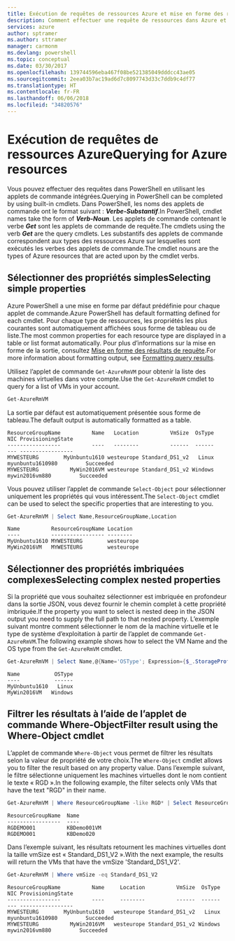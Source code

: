 ```yaml
---
title: Exécution de requêtes de ressources Azure et mise en forme des résultats | Microsoft Docs
description: Comment effectuer une requête de ressources dans Azure et mettre en forme les résultats.
services: azure
author: sptramer
ms.author: sttramer
manager: carmonm
ms.devlang: powershell
ms.topic: conceptual
ms.date: 03/30/2017
ms.openlocfilehash: 139744596eba467f08be521385049dddcc43ae05
ms.sourcegitcommit: 2eea03b7ac19ad6d7c8097743d33c7ddb9c4df77
ms.translationtype: HT
ms.contentlocale: fr-FR
ms.lasthandoff: 06/06/2018
ms.locfileid: "34820576"
---
```

# <a name="querying-for-azure-resources"></a><span data-ttu-id="89e89-103">Exécution de requêtes de ressources Azure</span><span class="sxs-lookup"><span data-stu-id="89e89-103">Querying for Azure resources</span></span>

<span data-ttu-id="89e89-104">Vous pouvez effectuer des requêtes dans PowerShell en utilisant les applets de commande intégrées.</span><span class="sxs-lookup"><span data-stu-id="89e89-104">Querying in PowerShell can be completed by using built-in cmdlets.</span></span> <span data-ttu-id="89e89-105">Dans PowerShell, les noms des applets de commande ont le format suivant : **_Verbe-Substantif_**.</span><span class="sxs-lookup"><span data-stu-id="89e89-105">In PowerShell, cmdlet names take the form of **_Verb-Noun_**.</span></span> <span data-ttu-id="89e89-106">Les applets de commande contenant le verbe **_Get_** sont les applets de commande de requête.</span><span class="sxs-lookup"><span data-stu-id="89e89-106">The cmdlets using the verb **_Get_** are the query cmdlets.</span></span> <span data-ttu-id="89e89-107">Les substantifs des applets de commande correspondent aux types des ressources Azure sur lesquelles sont exécutés les verbes des applets de commande.</span><span class="sxs-lookup"><span data-stu-id="89e89-107">The cmdlet nouns are the types of Azure resources that are acted upon by the cmdlet verbs.</span></span>


## <a name="selecting-simple-properties"></a><span data-ttu-id="89e89-108">Sélectionner des propriétés simples</span><span class="sxs-lookup"><span data-stu-id="89e89-108">Selecting simple properties</span></span>

<span data-ttu-id="89e89-109">Azure PowerShell a une mise en forme par défaut prédéfinie pour chaque applet de commande.</span><span class="sxs-lookup"><span data-stu-id="89e89-109">Azure PowerShell has default formatting defined for each cmdlet.</span></span> <span data-ttu-id="89e89-110">Pour chaque type de ressources, les propriétés les plus courantes sont automatiquement affichées sous forme de tableau ou de liste.</span><span class="sxs-lookup"><span data-stu-id="89e89-110">The most common properties for each resource type are displayed in a table or list format automatically.</span></span> <span data-ttu-id="89e89-111">Pour plus d’informations sur la mise en forme de la sortie, consultez [Mise en forme des résultats de requête](formatting-output.md).</span><span class="sxs-lookup"><span data-stu-id="89e89-111">For more information about formatting output, see [Formatting query results](formatting-output.md).</span></span>

<span data-ttu-id="89e89-112">Utilisez l’applet de commande `Get-AzureRmVM` pour obtenir la liste des machines virtuelles dans votre compte.</span><span class="sxs-lookup"><span data-stu-id="89e89-112">Use the `Get-AzureRmVM` cmdlet to query for a list of VMs in your account.</span></span>

```powershell
Get-AzureRmVM
```

<span data-ttu-id="89e89-113">La sortie par défaut est automatiquement présentée sous forme de tableau.</span><span class="sxs-lookup"><span data-stu-id="89e89-113">The default output is automatically formatted as a table.</span></span>

```
ResourceGroupName          Name   Location          VmSize  OsType              NIC ProvisioningState
-----------------          ----   --------          ------  ------              --- -----------------
MYWESTEURG        MyUnbuntu1610 westeurope Standard_DS1_v2   Linux myunbuntu1610980         Succeeded
MYWESTEURG          MyWin2016VM westeurope Standard_DS1_v2 Windows   mywin2016vm880         Succeeded
```

<span data-ttu-id="89e89-114">Vous pouvez utiliser l’applet de commande `Select-Object` pour sélectionner uniquement les propriétés qui vous intéressent.</span><span class="sxs-lookup"><span data-stu-id="89e89-114">The `Select-Object` cmdlet can be used to select the specific properties that are interesting to you.</span></span>

```powershell
Get-AzureRmVM | Select Name,ResourceGroupName,Location
```

```
Name          ResourceGroupName Location
----          ----------------- --------
MyUnbuntu1610 MYWESTEURG        westeurope
MyWin2016VM   MYWESTEURG        westeurope
```

## <a name="selecting-complex-nested-properties"></a><span data-ttu-id="89e89-115">Sélectionner des propriétés imbriquées complexes</span><span class="sxs-lookup"><span data-stu-id="89e89-115">Selecting complex nested properties</span></span>

<span data-ttu-id="89e89-116">Si la propriété que vous souhaitez sélectionner est imbriquée en profondeur dans la sortie JSON, vous devez fournir le chemin complet à cette propriété imbriquée.</span><span class="sxs-lookup"><span data-stu-id="89e89-116">If the property you want to select is nested deep in the JSON output you need to supply the full path to that nested property.</span></span> <span data-ttu-id="89e89-117">L’exemple suivant montre comment sélectionner le nom de la machine virtuelle et le type de système d’exploitation à partir de l’applet de commande `Get-AzureRmVM`.</span><span class="sxs-lookup"><span data-stu-id="89e89-117">The following example shows how to select the VM Name and the OS type from the `Get-AzureRmVM` cmdlet.</span></span>

```powershell
Get-AzureRmVM | Select Name,@{Name='OSType'; Expression={$_.StorageProfile.OSDisk.OSType}}
```

```
Name           OSType
----           ------
MyUnbuntu1610   Linux
MyWin2016VM   Windows
```

## <a name="filter-result-using-the-where-object-cmdlet"></a><span data-ttu-id="89e89-118">Filtrer les résultats à l’aide de l’applet de commande Where-Object</span><span class="sxs-lookup"><span data-stu-id="89e89-118">Filter result using the Where-Object cmdlet</span></span>

<span data-ttu-id="89e89-119">L’applet de commande `Where-Object` vous permet de filtrer les résultats selon la valeur de propriété de votre choix.</span><span class="sxs-lookup"><span data-stu-id="89e89-119">The `Where-Object` cmdlet allows you to filter the result based on any property value.</span></span> <span data-ttu-id="89e89-120">Dans l’exemple suivant, le filtre sélectionne uniquement les machines virtuelles dont le nom contient le texte « RGD ».</span><span class="sxs-lookup"><span data-stu-id="89e89-120">In the following example, the filter selects only VMs that have the text "RGD" in their name.</span></span>

```powershell
Get-AzureRmVM | Where ResourceGroupName -like RGD* | Select ResourceGroupName,Name
```

```
ResourceGroupName  Name
-----------------  ----
RGDEMO001          KBDemo001VM
RGDEMO001          KBDemo020
```

<span data-ttu-id="89e89-121">Dans l’exemple suivant, les résultats retournent les machines virtuelles dont la taille vmSize est « Standard_DS1_V2 ».</span><span class="sxs-lookup"><span data-stu-id="89e89-121">With the next example, the results will return the VMs that have the vmSize 'Standard_DS1_V2'.</span></span>

```powershell
Get-AzureRmVM | Where vmSize -eq Standard_DS1_V2
```

```
ResourceGroupName          Name     Location          VmSize  OsType              NIC ProvisioningState
-----------------          ----     --------          ------  ------              --- -----------------
MYWESTEURG        MyUnbuntu1610   westeurope Standard_DS1_v2   Linux myunbuntu1610980         Succeeded
MYWESTEURG          MyWin2016VM   westeurope Standard_DS1_v2 Windows   mywin2016vm880         Succeeded
```
